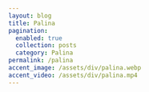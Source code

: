 ```yaml
---
layout: blog
title: Palina
pagination:
  enabled: true
  collection: posts
  category: Palina
permalink: /palina
accent_image: /assets/div/palina.webp
accent_video: /assets/div/palina.mp4
---
```

